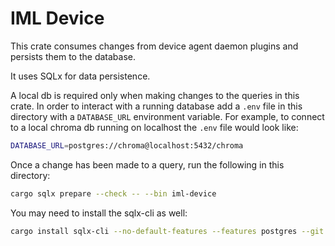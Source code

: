 # IML Device

This crate consumes changes from device agent daemon plugins and persists them to the database.

It uses SQLx for data persistence.

A local db is required only when making changes to the queries in this crate.
In order to interact with a running database add a `.env` file in this directory with a `DATABASE_URL` environment variable.
For example, to connect to a local chroma db running on localhost the `.env` file would look like:

```sh
DATABASE_URL=postgres://chroma@localhost:5432/chroma
```

Once a change has been made to a query, run the following in this directory:

```sh
cargo sqlx prepare --check -- --bin iml-device
```

You may need to install the sqlx-cli as well:

```sh
cargo install sqlx-cli --no-default-features --features postgres --git https://github.com/launchbadge/sqlx
```
